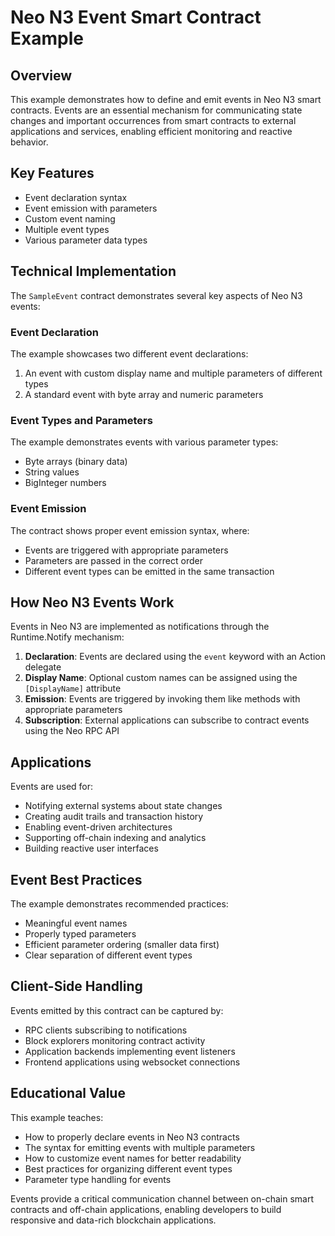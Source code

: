 # Neo N3 Event Smart Contract Example

## Overview
This example demonstrates how to define and emit events in Neo N3 smart contracts. Events are an essential mechanism for communicating state changes and important occurrences from smart contracts to external applications and services, enabling efficient monitoring and reactive behavior.

## Key Features
- Event declaration syntax
- Event emission with parameters
- Custom event naming
- Multiple event types
- Various parameter data types

## Technical Implementation
The `SampleEvent` contract demonstrates several key aspects of Neo N3 events:

### Event Declaration
The example showcases two different event declarations:
1. An event with custom display name and multiple parameters of different types
2. A standard event with byte array and numeric parameters

### Event Types and Parameters
The example demonstrates events with various parameter types:
- Byte arrays (binary data)
- String values
- BigInteger numbers

### Event Emission
The contract shows proper event emission syntax, where:
- Events are triggered with appropriate parameters
- Parameters are passed in the correct order
- Different event types can be emitted in the same transaction

## How Neo N3 Events Work
Events in Neo N3 are implemented as notifications through the Runtime.Notify mechanism:
1. **Declaration**: Events are declared using the `event` keyword with an Action delegate
2. **Display Name**: Optional custom names can be assigned using the `[DisplayName]` attribute
3. **Emission**: Events are triggered by invoking them like methods with appropriate parameters
4. **Subscription**: External applications can subscribe to contract events using the Neo RPC API

## Applications
Events are used for:
- Notifying external systems about state changes
- Creating audit trails and transaction history
- Enabling event-driven architectures
- Supporting off-chain indexing and analytics
- Building reactive user interfaces

## Event Best Practices
The example demonstrates recommended practices:
- Meaningful event names
- Properly typed parameters
- Efficient parameter ordering (smaller data first)
- Clear separation of different event types

## Client-Side Handling
Events emitted by this contract can be captured by:
- RPC clients subscribing to notifications
- Block explorers monitoring contract activity
- Application backends implementing event listeners
- Frontend applications using websocket connections

## Educational Value
This example teaches:
- How to properly declare events in Neo N3 contracts
- The syntax for emitting events with multiple parameters
- How to customize event names for better readability
- Best practices for organizing different event types
- Parameter type handling for events

Events provide a critical communication channel between on-chain smart contracts and off-chain applications, enabling developers to build responsive and data-rich blockchain applications.